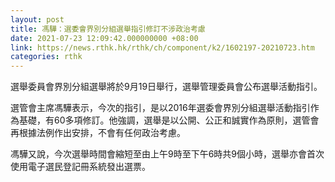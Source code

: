 ```yaml
---
layout: post
title: 馮驊：選委會界別分組選舉指引修訂不涉政治考慮
date: 2021-07-23 12:09:42.000000000 +08:00
link: https://news.rthk.hk/rthk/ch/component/k2/1602197-20210723.htm
categories: rthk
---
```


選舉委員會界別分組選舉將於9月19日舉行，選舉管理委員會公布選舉活動指引。

選管會主席馮驊表示，今次的指引，是以2016年選委會界別分組選舉活動指引作為基礎，有60多項修訂。他強調，選舉是以公開、公正和誠實作為原則，選管會再根據法例作出安排，不會有任何政治考慮。

馮驊又說，今次選舉時間會縮短至由上午9時至下午6時共9個小時，選舉亦會首次使用電子選民登記冊系統發出選票。
